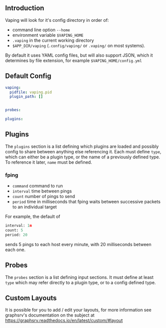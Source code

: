 
## Introduction

Vaping will look for it's config directory in order of:

- command line option `--home`
- environment variable `$VAPING_HOME`
- `.vaping` in the current working directory
- `$APP_DIR/vaping` (`.config/vaping/` or `.vaping/` on most systems).

By default it uses YAML config files, but will also support JSON, which it determines by file extension, for example `$VAPING_HOME/config.yml`

## Default Config

```yaml
vaping:
  pidfile: vaping.pid
  plugin_path: []


probes:

plugins:
```


## Plugins

The `plugins` section is a list defining which plugins are loaded and possibly config to share between anything else referencing it. Each must define `type`, which can either be a plugin type, or the name of a previously defined type. To reference it later, `name` must be defined.

### fping

- `command` command to run
- `interval` time between pings
- `count` number of pings to send
- `period` time in milliseconds that fping waits between successive packets to an individual target

For example, the default of

```py
interval: 1m
count: 5
period: 20
```

sends 5 pings to each host every minute, with 20 milliseconds between each one.

## Probes

The `probes` section is a list defining input sections. It must define at least `type` which may refer directly to a plugin type, or to a config defined type.

## Custom Layouts

It is possible for you to add / edit your layouts, for more information see graphsrv's documentation on the subject at https://graphsrv.readthedocs.io/en/latest/custom/#layout
